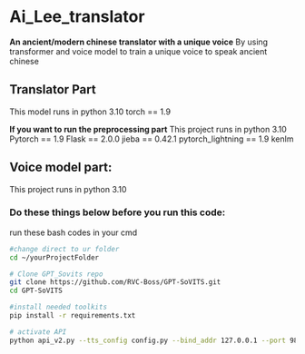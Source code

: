 # Ai_Lee_translator
**An ancient/modern chinese translator with a unique voice**
By using transformer and voice model to train a unique voice to speak ancient chinese

## Translator Part
 This model runs in 
 python 3.10
 torch == 1.9
 
 **If you want to run the preprocessing part**
 This project runs in 
 python 3.10
 Pytorch == 1.9
 Flask == 2.0.0
 jieba == 0.42.1
 pytorch_lightning == 1.9 
 kenlm
## Voice model part:
 This project runs in 
 python 3.10
### Do these things below before you run this code:
run these bash codes in your cmd

```bash
#change direct to ur folder
cd ~/yourProjectFolder

# Clone GPT_Sovits repo
git clone https://github.com/RVC-Boss/GPT-SoVITS.git
cd GPT-SoVITS

#install needed toolkits
pip install -r requirements.txt

# activate API
python api_v2.py --tts_config config.py --bind_addr 127.0.0.1 --port 9880
```

